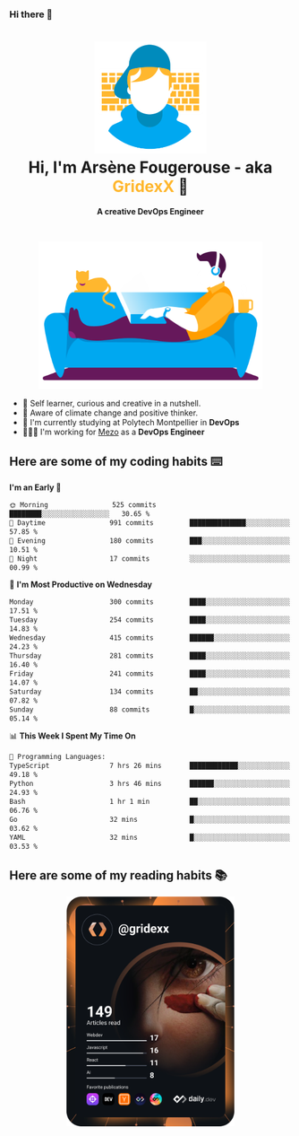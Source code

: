 ### Hi there 👋

<!--
**GridexX/gridexx** is a ✨ _special_ ✨ repository because its `README.md` (this file) appears on your GitHub profile.

Here are some ideas to get you started:

- 🔭 I’m currently working on ...
- 🌱 I’m currently learning ...
- 👯 I’m looking to collaborate on ...
- 🤔 I’m looking for help with ...
- 💬 Ask me about ...
- 📫 How to reach me: ...
- 😄 Pronouns: ...
- ⚡ Fun fact: ...
-->


<!-- Header -->
<h1 align="center">
  <img src="./images/user_profile.png" width="200">
  <br>
  Hi, I'm Arsène Fougerouse - aka <span style="color:#ffb72e">GridexX</span> 👋
</h1>


<p align="center">
  <b>A creative DevOps Engineer </b>
</p>
<br/>
<p align="center">
  <img src="./images/man_couch.png" width="400">
</p>

- 🎨 Self learner, curious and creative in a nutshell. 
- 🌱 Aware of climate change and positive thinker.
- 📕 I'm currently studying at Polytech Montpellier in **DevOps**
- 👨🏻‍💻 I'm working for [Mezo](https://meso-lr.umontpellier.fr/) as a **DevOps Engineer**


## Here are some of my coding habits ⌨️

<!-- Add a section about tech and Ops stack
  Like this one : https://github.com/Xanthus58#-tech-stack
-->
<!--START_SECTION:waka-->
**I'm an Early 🐤** 

```text
🌞 Morning                525 commits         ████████░░░░░░░░░░░░░░░░░   30.65 % 
🌆 Daytime                991 commits         ██████████████░░░░░░░░░░░   57.85 % 
🌃 Evening                180 commits         ███░░░░░░░░░░░░░░░░░░░░░░   10.51 % 
🌙 Night                  17 commits          ░░░░░░░░░░░░░░░░░░░░░░░░░   00.99 % 
```
📅 **I'm Most Productive on Wednesday** 

```text
Monday                   300 commits         ████░░░░░░░░░░░░░░░░░░░░░   17.51 % 
Tuesday                  254 commits         ████░░░░░░░░░░░░░░░░░░░░░   14.83 % 
Wednesday                415 commits         ██████░░░░░░░░░░░░░░░░░░░   24.23 % 
Thursday                 281 commits         ████░░░░░░░░░░░░░░░░░░░░░   16.40 % 
Friday                   241 commits         ████░░░░░░░░░░░░░░░░░░░░░   14.07 % 
Saturday                 134 commits         ██░░░░░░░░░░░░░░░░░░░░░░░   07.82 % 
Sunday                   88 commits          █░░░░░░░░░░░░░░░░░░░░░░░░   05.14 % 
```


📊 **This Week I Spent My Time On** 

```text
💬 Programming Languages: 
TypeScript               7 hrs 26 mins       ████████████░░░░░░░░░░░░░   49.18 % 
Python                   3 hrs 46 mins       ██████░░░░░░░░░░░░░░░░░░░   24.93 % 
Bash                     1 hr 1 min          ██░░░░░░░░░░░░░░░░░░░░░░░   06.76 % 
Go                       32 mins             █░░░░░░░░░░░░░░░░░░░░░░░░   03.62 % 
YAML                     32 mins             █░░░░░░░░░░░░░░░░░░░░░░░░   03.53 % 
```


<!--END_SECTION:waka-->

## Here are some of my reading habits 📚
<div  align="center">
  <img src="./images/devcard.svg" width="300">
</div>
